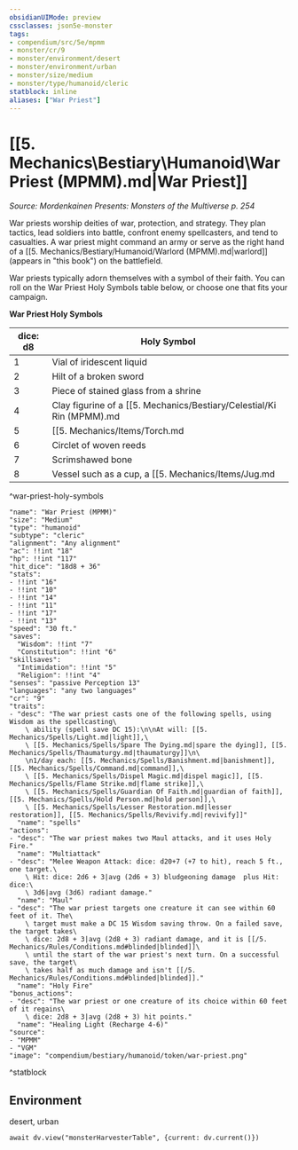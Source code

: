 ```yaml
---
obsidianUIMode: preview
cssclasses: json5e-monster
tags:
- compendium/src/5e/mpmm
- monster/cr/9
- monster/environment/desert
- monster/environment/urban
- monster/size/medium
- monster/type/humanoid/cleric
statblock: inline
aliases: ["War Priest"]
---
```

# [[5. Mechanics\Bestiary\Humanoid\War Priest (MPMM).md|War Priest]]
*Source: Mordenkainen Presents: Monsters of the Multiverse p. 254*  

War priests worship deities of war, protection, and strategy. They plan tactics, lead soldiers into battle, confront enemy spellcasters, and tend to casualties. A war priest might command an army or serve as the right hand of a [[5. Mechanics/Bestiary/Humanoid/Warlord (MPMM).md|warlord]] (appears in "this book") on the battlefield.

War priests typically adorn themselves with a symbol of their faith. You can roll on the War Priest Holy Symbols table below, or choose one that fits your campaign.

**War Priest Holy Symbols**

| dice: d8 | Holy Symbol |
|----------|-------------|
| 1 | Vial of iridescent liquid |
| 2 | Hilt of a broken sword |
| 3 | Piece of stained glass from a shrine |
| 4 | Clay figurine of a [[5. Mechanics/Bestiary/Celestial/Ki Rin (MPMM).md|ki-rin]] or another Celestial |
| 5 | [[5. Mechanics/Items/Torch.md|Torch]] carved so that a hand appears to be holding the flame |
| 6 | Circlet of woven reeds |
| 7 | Scrimshawed bone |
| 8 | Vessel such as a cup, a [[5. Mechanics/Items/Jug.md|jug]], an urn, or an amphora |
^war-priest-holy-symbols

```statblock
"name": "War Priest (MPMM)"
"size": "Medium"
"type": "humanoid"
"subtype": "cleric"
"alignment": "Any alignment"
"ac": !!int "18"
"hp": !!int "117"
"hit_dice": "18d8 + 36"
"stats":
- !!int "16"
- !!int "10"
- !!int "14"
- !!int "11"
- !!int "17"
- !!int "13"
"speed": "30 ft."
"saves":
  "Wisdom": !!int "7"
  "Constitution": !!int "6"
"skillsaves":
  "Intimidation": !!int "5"
  "Religion": !!int "4"
"senses": "passive Perception 13"
"languages": "any two languages"
"cr": "9"
"traits":
- "desc": "The war priest casts one of the following spells, using Wisdom as the spellcasting\
    \ ability (spell save DC 15):\n\nAt will: [[5. Mechanics/Spells/Light.md|light]],\
    \ [[5. Mechanics/Spells/Spare The Dying.md|spare the dying]], [[5. Mechanics/Spells/Thaumaturgy.md|thaumaturgy]]\n\
    \n1/day each: [[5. Mechanics/Spells/Banishment.md|banishment]], [[5. Mechanics/Spells/Command.md|command]],\
    \ [[5. Mechanics/Spells/Dispel Magic.md|dispel magic]], [[5. Mechanics/Spells/Flame Strike.md|flame strike]],\
    \ [[5. Mechanics/Spells/Guardian Of Faith.md|guardian of faith]], [[5. Mechanics/Spells/Hold Person.md|hold person]],\
    \ [[5. Mechanics/Spells/Lesser Restoration.md|lesser restoration]], [[5. Mechanics/Spells/Revivify.md|revivify]]"
  "name": "spells"
"actions":
- "desc": "The war priest makes two Maul attacks, and it uses Holy Fire."
  "name": "Multiattack"
- "desc": "Melee Weapon Attack: dice: d20+7 (+7 to hit), reach 5 ft., one target.\
    \ Hit: dice: 2d6 + 3|avg (2d6 + 3) bludgeoning damage  plus Hit: dice:\
    \ 3d6|avg (3d6) radiant damage."
  "name": "Maul"
- "desc": "The war priest targets one creature it can see within 60 feet of it. The\
    \ target must make a DC 15 Wisdom saving throw. On a failed save, the target takes\
    \ dice: 2d8 + 3|avg (2d8 + 3) radiant damage, and it is [[/5. Mechanics/Rules/Conditions.md#blinded|blinded]]\
    \ until the start of the war priest's next turn. On a successful save, the target\
    \ takes half as much damage and isn't [[/5. Mechanics/Rules/Conditions.md#blinded|blinded]]."
  "name": "Holy Fire"
"bonus_actions":
- "desc": "The war priest or one creature of its choice within 60 feet of it regains\
    \ dice: 2d8 + 3|avg (2d8 + 3) hit points."
  "name": "Healing Light (Recharge 4-6)"
"source":
- "MPMM"
- "VGM"
"image": "compendium/bestiary/humanoid/token/war-priest.png"
```
^statblock

## Environment

desert, urban

```dataviewjs
await dv.view("monsterHarvesterTable", {current: dv.current()})
```